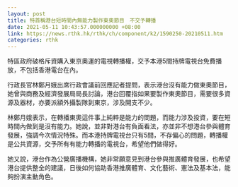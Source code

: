 ```yaml
---
layout: post
title: 特首稱港台短時間內無能力製作東奧節目　不交予轉播
date: 2021-05-11 10:43:57.000000000 +08:00
link: https://news.rthk.hk/rthk/ch/component/k2/1590250-20210511.htm
categories: rthk
---
```


特區政府破格斥資購入東京奧運的電視轉播權，交予本港5間持牌電視台免費播放，不包括香港電台在內。

行政長官林鄭月娥出席行政會議前回應記者提問，表示港台沒有能力做東奧節目，她曾與商務及經濟發展局局長討論，港台回覆指如果要製作東奧節目，需要很多資源及器材，亦要派額外攝製隊到東京，涉及開支不少。

林鄭月娥表示，在轉播東奧這件事上純粹是能力的問題，而能力涉及投資，要在短時間內做到是沒有能力。她說，並非對港台有負面看法，亦並非不想港台參與體育發展，強調今次情況特殊。而本港持牌電視台只有5間，不存偏心的問題，轉播權是公共資源，交予所有有能力轉播的電視台，希望他們做得好。

她又說，港台作為公營廣播機構，她非常願意見到港台參與推廣體育發展，也希望港台提供整全的建議，日後如何協助香港推廣體育、文化藝術、憲法及基本法，能夠扮演主動角色。
